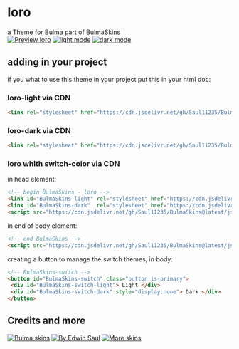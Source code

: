 # loro            
a Theme for Bulma part of BulmaSkins             
[![ Preview loro ](https://img.shields.io/badge/-Preview_loro-red)](https://saul11235.github.io/BulmaSkins?&skin=loro)
[![ light mode ](https://img.shields.io/badge/-light_mode-black)](https://saul11235.github.io/BulmaSkins?&skin=loro&dark=false)
[![ dark mode ](https://img.shields.io/badge/-dark_mode-black)](https://saul11235.github.io/BulmaSkins?&skin=loro&dark=true)
## adding in your project
if you what to use this theme in your project put this in your html doc:
### loro-light via CDN
```html
<link rel="stylesheet" href="https://cdn.jsdelivr.net/gh/Saul11235/BulmaSkins@latest/css/loro.light.css">
```
### loro-dark via CDN
```html
<link rel="stylesheet" href="https://cdn.jsdelivr.net/gh/Saul11235/BulmaSkins@latest/css/loro.dark.css">
```
### loro whith switch-color via CDN
in head element:
```html
<!-- begin BulmaSkins - loro -->
<link id="BulmaSkins-light" rel="stylesheet" href="https://cdn.jsdelivr.net/gh/Saul11235/BulmaSkins@latest/css/loro.light.css">
<link id="BulmaSkins-dark"  rel="stylesheet" href="https://cdn.jsdelivr.net/gh/Saul11235/BulmaSkins@latest/css/loro.dark.css">
<script src="https://cdn.jsdelivr.net/gh/Saul11235/BulmaSkins@latest/js/cdn/first.js"></script>
```
in end of body element:            
```html
<!-- end BulmaSkins -->
<script src="https://cdn.jsdelivr.net/gh/Saul11235/BulmaSkins@latest/js/cdn/last.js"></script>
```
creating a button to manage the switch themes, in body:            
```html
<!-- BulmaSkins-switch -->
<button id="BulmaSkins-switch" class="button is-primary">
 <div id="BulmaSkins-switch-light"> Light </div>
 <div id="BulmaSkins-switch-dark" style="display:none"> Dark </div>
</button>
```
## Credits and more 
[![Bulma skins](https://img.shields.io/badge/-Bulma_skins-blue)](https://saul11235.github.io/BulmaSkins/)
[![By Edwin Saul](https://img.shields.io/badge/-By_Edwin_Saul-black)](https://edwinsaul.com)
[![More skins](https://img.shields.io/badge/-More_skins-white)](https://github.com/Saul11235/BulmaSkins)
